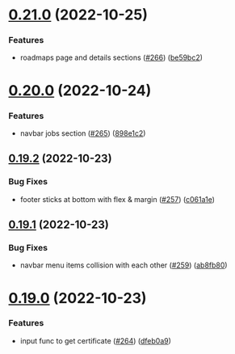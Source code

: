 # [0.21.0](https://github.com/thecyberworld/thecyberhub.org/compare/v0.20.0...v0.21.0) (2022-10-25)


### Features

* roadmaps page and details sections ([#266](https://github.com/thecyberworld/thecyberhub.org/issues/266)) ([be59bc2](https://github.com/thecyberworld/thecyberhub.org/commit/be59bc2ebb4035e6e45b85b4dd0b11582337996e))



# [0.20.0](https://github.com/thecyberworld/thecyberhub.org/compare/v0.19.2...v0.20.0) (2022-10-24)


### Features

* navbar jobs section ([#265](https://github.com/thecyberworld/thecyberhub.org/issues/265)) ([898e1c2](https://github.com/thecyberworld/thecyberhub.org/commit/898e1c2a646c8ed1a5e07a54c1e96febb47ba2cb))



## [0.19.2](https://github.com/thecyberworld/thecyberhub.org/compare/v0.19.1...v0.19.2) (2022-10-23)


### Bug Fixes

* footer sticks at bottom with flex & margin ([#257](https://github.com/thecyberworld/thecyberhub.org/issues/257)) ([c061a1e](https://github.com/thecyberworld/thecyberhub.org/commit/c061a1e2d567e0eafe5972a3debf425f1a8053df))



## [0.19.1](https://github.com/thecyberworld/thecyberhub.org/compare/v0.19.0...v0.19.1) (2022-10-23)


### Bug Fixes

* navbar menu items collision with each other ([#259](https://github.com/thecyberworld/thecyberhub.org/issues/259)) ([ab8fb80](https://github.com/thecyberworld/thecyberhub.org/commit/ab8fb802663121705581f6d52a0b31bb4192a3ad))



# [0.19.0](https://github.com/thecyberworld/thecyberhub.org/compare/v0.18.8...v0.19.0) (2022-10-23)


### Features

* input func to get certificate ([#264](https://github.com/thecyberworld/thecyberhub.org/issues/264)) ([dfeb0a9](https://github.com/thecyberworld/thecyberhub.org/commit/dfeb0a9cf824e85be87eeb6c47839e23c4e171d2))



